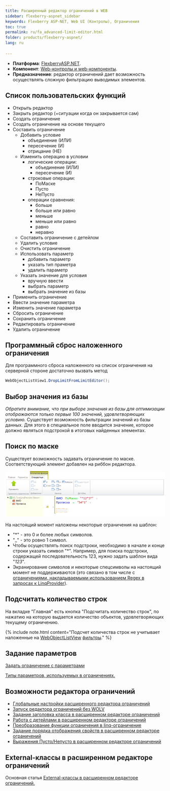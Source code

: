 ```yaml
---
title: Расширенный редактор ограничений в WEB
sidebar: flexberry-aspnet_sidebar
keywords: Flexberry ASP-NET, Web UI (Контролы), Ограничения
toc: true
permalink: ru/fa_advanced-limit-editor.html
folder: products/flexberry-aspnet/
lang: ru

---
```


* **Платформа**: [FlexberryASP.NET](fa_flexberry-a-s-p-n-e-t.html).
* **Компонент**: [Web-контролы и web-компоненты](fa_web-controls.html).
* **Предназначение**: редактор ограничений дает возможность осуществлять сложную фильтрацию выводимых элементов.

## Список пользовательских функций

* Открыть редактор
* Закрыть редактор (+ситуации когда он закрывается сам)
* Создать ограничение
* Создать ограничение на основе текущего
* Составить ограничение
    + Добавить условие
        - объединение (ИЛИ)
        - пересечение (И)
        - отрицание (НЕ)
    + Изменить операцию в условии
        - логические операции:
            - объединение (ИЛИ)
            - пересечение (И)
        - строковые операции:
            - ПоМаске
            - Пусто
            - НеПусто
        - операции сравнения:
            - больше
            - больше или равно
            - меньше
            - меньше или равно
            - равно
            - неравно
    + Составить ограничение с детейлом
    + Удалить условие
    + Очистить ограничение
    + Использовать параметр
        - добавить параметр
        - указать тип праметра
        - удалить параметр
    + Указать значение для условия
        - вручную ввести
        - выбрать параметр
        - выбрать значение из базы
* Применить ограничение
* Ввести значение параметра
* Изменить значение параметра
* Сбросить ограничение
* Сохранить ограничение
* Редактировать ограничение
* Удалить ограничение

## Программный сброс наложенного ограничения
Для программного сброса наложенного на список ограничения на серверной стороне достаточно вызвать метод

```csharp
WebObjectListView1.DropLimitFromLimitEditor();
```

## Выбор значения из базы
*Обратите внимание, что при выборе значения из базы для оптимизации отображаются только первые 100 значений, удовлетворяющих условию.* 
Существует возможность фильтрации значений из базы данных. Для этого в специальное поле вводится значение, которое должно являться подстрокой в итоговых найденных элементах.

## Поиск по маске
Существует возможность задавать ограничение по маске. Соответствующий элемент добавлен на риббон редактора. 

![](/images/pages/products/flexberry-aspnet/ogranicheniye/limit-editor.png)

На настоящий момент наложены некоторые ограничения на шаблон:
* "*" - это 0 и более любых символов.
* "_" - это ровно 1 символ.
* Чтобы осуществлять поиск подстроки, необходимо в начале и конце строки указать символ "*". Например, для поиска подстроки, содержащей последовательность 123, нужно задать шаблон вида "*123*".
* Экранирование символов и некоторые спецсимволы на настоящий момент не поддерживаются (это связано в том числе с [ограничениями, накладываемыми использованием Regex в запросах к LinqProvider](https://flexberry.github.io/ru/fo_l-i-n-q-provider.html)).

## Подсчитать количество строк
На вкладке "Главная" есть кнопка "Подсчитать количество строк", по нажатию на которую выдается количество объектов, удовлетворяющих текущему ограничению.

{% include note.html content="Подсчет количества строк не учитывает наложенные на [WebObjectListView](web-object-list-view.html) [фильтры](fa_w-o-l-v-filters.html)." %}


## Задание параметров
[Задать ограничение с параметрами](fa_limit-with-parameters-for-user.html)

[Типы параметров, используемых в ограничениях.](fa_advanced-limit-editor-parameters.html)

## Возможности редактора ограничений

* [Глобальные настройки расширенного редактора ограничений](fa_global-web-limit-editor-settings.html)
* [Запуск редактора ограничений без WOLV](fa_limit-editor-without-w-o-l-v.html)
* [Задание заголовка класса в расширенном редакторе ограничений](fa_web-limit-editor-class-caption.html)
* [Работа с детейлами в расширенном редакторе ограничений](fa_details-at-adv-limit-editor.html)
* [Преобразование функции ограничения в linq-ограничение](fo_lcs-to-linq.html)
* [Задание порядка отображения свойств в расширенном редакторе ограничений](fa_set-prop-order-at-web-adv-limit-editor.html)
* [Выражения Пусто/Непусто в расширенном редакторе ограничений]()

## External-классы в расширенном редакторе ограничений
Основная статья [External-классы в расширенном редакторе ограничений.](fa_web-limit-editor-and-external-class.html)
